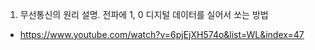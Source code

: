 1. 무선통신의 원리 설명. 전파에 1, 0 디지털 데이터를 실어서 쏘는 방법
- https://www.youtube.com/watch?v=6pjEjXH574o&list=WL&index=47
